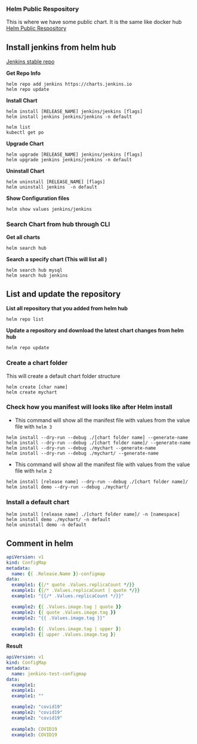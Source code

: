 ### Helm Public Respository
This is where we have some public chart. It is the same like docker hub
[Helm Public Respository](https://artifacthub.io/)

## Install jenkins from helm hub
[Jenkins stable repo](https://artifacthub.io/packages/helm/jenkinsci/jenkins)

**Get Repo Info**
```
helm repo add jenkins https://charts.jenkins.io
helm repo update
```

**Install Chart**
```
helm install [RELEASE_NAME] jenkins/jenkins [flags]
helm install jenkins jenkins/jenkins -n default

helm list
kubectl get po
```

**Upgrade Chart**
```
helm upgrade [RELEASE_NAME] jenkins/jenkins [flags]
helm upgrade jenkins jenkins/jenkins -n default
```

**Uninstall Chart**
```
helm uninstall [RELEASE_NAME] [flags]
helm uninstall jenkins  -n default
```

**Show Configuration files**
```
helm show values jenkins/jenkins
```

### Search Chart from hub through CLI
**Get all charts**
```
helm search hub
```
**Search a specify chart (This will list all )**
```
helm search hub mysql
helm search hub jenkins
```

## List and update the repository

**List all repository that you added from helm hub**
```
helm repo list
```
**Update a repository and download the latest chart changes from helm hub**
```
helm repo update
```

### Create a chart folder
This will create a default chart folder structure
```
helm create [char name]
helm create mychart
```

### Check how you manifest will looks like after Helm install 
* This command will show all the manifest file with values from the value file with `helm 3`

```
helm install --dry-run --debug ./[chart folder name] --generate-name
helm install --dry-run --debug ./[chart folder name]/ --generate-name
helm install --dry-run --debug ./mychart --generate-name
helm install --dry-run --debug ./mychart/ --generate-name
```

* This command will show all the manifest file with values from the value file with `helm 2`
```
helm install [release name] --dry-run --debug ./[chart folder name]/ 
helm install demo --dry-run --debug ./mychart/
```

### Install a default chart
```
helm install [release name] ./[chart folder name]/ -n [namespace]
helm install demo ./mychart/ -n default
helm uninstall demo -n default
```






































## Comment in helm
```yml
apiVersion: v1
kind: ConfigMap
metadata:
  name: {{ .Release.Name }}-configmap
data:
  example1: {{/* quote .Values.replicaCount */}}
  example1: {{/* .Values.replicaCount | quote */}}
  example1: "{{/* .Values.replicaCount */}}"

  example2: {{ .Values.image.tag | quote }}
  example2: {{ quote .Values.image.tag }}
  example2: "{{ .Values.image.tag }}"
  
  example3: {{ .Values.image.tag | upper }}
  example3: {{ upper .Values.image.tag }}
```
**Result**
```yml
apiVersion: v1
kind: ConfigMap
metadata:
  name: jenkins-test-configmap
data:
  example1: 
  example1: 
  example1: ""

  example2: "covid19"
  example2: "covid19"
  example2: "covid19"
  
  example3: COVID19
  example3: COVID19
```